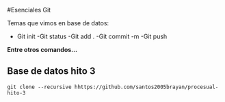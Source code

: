 #Esenciales Git 
</p>
Temas que vimos en base  de datos:
</p>

- Git init
-Git status
-Git add .
-Git commit -m
-Git push


**Entre otros comandos...**

## Base de datos hito 3

```
git clone --recursive hhttps://github.com/santos2005brayan/procesual-hito-3
```

